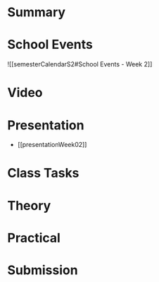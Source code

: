 
# Summary


# School Events
![[semesterCalendarS2#School Events - Week 2]] 

# Video

# Presentation
- [[presentationWeek02]]
# Class Tasks


# Theory


# Practical


# Submission
